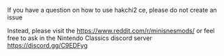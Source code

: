 If you have a question on how to use hakchi2 ce, please do not create an issue

Instead, please visit the https://www.reddit.com/r/minisnesmods/ or feel free to ask in the Nintendo Classics discord server https://discord.gg/C9EDFyg
